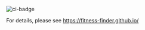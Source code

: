 ![ci-badge](https://github.com/fitness-finder/fitness-finder/workflows/ci-fitness-finder/badge.svg)

For details, please see https://fitness-finder.github.io/
